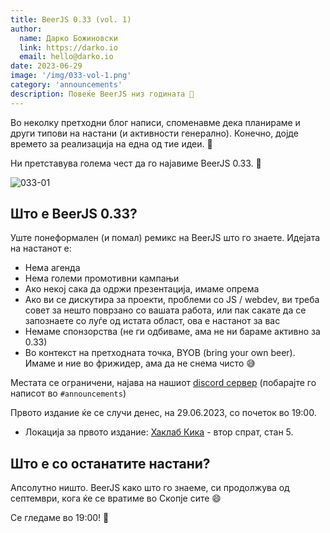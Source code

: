 ```yaml
---
title: BeerJS 0.33 (vol. 1)
author:
  name: Дарко Божиновски
  link: https://darko.io
  email: hello@darko.io
date: 2023-06-29
image: '/img/033-vol-1.png'
category: 'announcements'
description: Повеќе BeerJS низ годината 🍻
---
```


Во неколку претходни блог написи, споменавме дека планираме и други типови на настани (и активности генерално). Конечно,
дојде времето за реализација на една од тие идеи. 🎉

Ни претставува голема чест да го најавиме BeerJS 0.33. 🍻

![033-01](/img/033-vol-1.png)

## Што е BeerJS 0.33?

Уште понеформален (и помал) ремикс на BeerJS што го знаете. Идејата на настанот е:

- Нема агенда
- Нема големи промотивни кампањи
- Ако некој сака да одржи презентација, имаме опрема
- Ако ви се дискутира за проекти, проблеми со JS / webdev, ви треба совет за нешто поврзано со вашата работа, или пак
  сакате да се запознаете со луѓе од истата област, ова е настанот за вас
- Немаме спонзорства (не ги одбиваме, ама не ни бараме активно за 0.33)
- Во контекст на претходната точка, BYOB (bring your own beer). Имаме и ние во фрижидер, ама да не снема чисто 😅

Местата се ограничени, најава на нашиот [discord сервер](https://discord.gg/sxNCQmA7aP) (побарајте го написот во
`#announcements`)

Првото издание ќе се случи денес, на 29.06.2023, со почеток во 19:00.

- Локација за првото издание:
  [Хаклаб Кика](https://www.google.com/maps/place/%D0%A5%D0%B0%D0%BA%D0%BB%D0%B0%D0%B1+%D0%9A%D0%B8%D0%BA%D0%B0,+Skopje/@42.0040201,21.4175395,14z/data=!4m5!3m4!1s0x135415cb9803772b:0x4f23a320663c1429!8m2!3d41.995821!4d21.4229731?entry=ttu) -
  втор спрат, стан 5.

## Што е со останатите настани?

Апсолутно ништо. BeerJS како што го знаеме, си продолжува од септември, кога ќе се вратиме во Скопје сите 😄

Се гледаме во 19:00! 🍻
